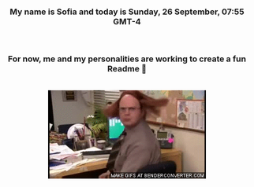 


<div align="center">
<h3 >My name is Sofia and today is Sunday, 26 September, 07:55 GMT-4</h3><br>
<h3 >For now, me and my personalities are working to create a fun Readme 👋
</h3><br>
<img src='img/dwight.gif' alt='working...'/>
</div>
